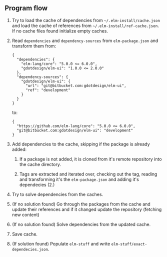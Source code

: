 Program flow
------------

1. Try to load the cache of dependencies from `~/.elm-install/cache.json` and
   load the cache of references from `~/.elm-install/ref-cache.json`. If no
   cache files found initialize empty caches.

2. Read `dependencies` and `dependency-sources` from `elm-package.json` and
   transform them from:

   ```
   {
     "dependencies": {
       "elm-lang/core": "5.0.0 <= 6.0.0",
       "gdotdesign/elm-ui": "1.0.0 <= 2.0.0"
     },
     "dependency-sources": {
       "gdotdesign/elm-ui": {
         "url": "git@bitbucket.com:gdotdesign/elm-ui",
         "ref": "development"
       }
     }
   }
   ```

   to:

   ```
   {
     "https://github.com/elm-lang/core": "5.0.0 <= 6.0.0",
     "git@bitbucket.com:gdotdesign/elm-ui": "development"
   }
   ```

3. Add dependencies to the cache, skipping if the package is already added:

   1. If a package is not added, it is cloned from it's remote repository into
      the cache directory.

   2. Tags are extracted and iterated over, checking out the tag, reading and
      transforming it's the `elm-package.json` and adding it's dependecies (2.)

4. Try to solve dependencies from the caches.

5. (If no solution found) Go through the packages from the cache and update
   their references and if it changed update the repository (fetching new
   content)

6. (If no solution found) Solve dependencies from the updated cache.

7. Save cache.

8. (If solution found) Populate `elm-stuff` and write
   `elm-stuff/exact-dependecies.json`.

